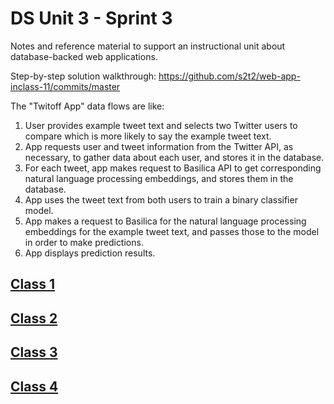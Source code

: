 # DS Unit 3 - Sprint 3

Notes and reference material to support an instructional unit about database-backed web applications.

Step-by-step solution walkthrough: https://github.com/s2t2/web-app-inclass-11/commits/master

The "Twitoff App" data flows are like:

   1. User provides example tweet text and selects two Twitter users to compare which is more likely to say the example tweet text.
   2. App requests user and tweet information from the Twitter API, as necessary, to gather data about each user, and stores it in the database.
   3. For each tweet, app makes request to Basilica API to get corresponding natural language processing embeddings, and stores them in the database.
   4. App uses the tweet text from both users to train a binary classifier model.
   5. App makes a request to Basilica for the natural language processing embeddings for the example tweet text, and passes those to the model in order to make predictions.
   6. App displays prediction results.


## [Class 1](/notes/class-1.md)

## [Class 2](/notes/class-2.md)

## [Class 3](/notes/class-3.md)

## [Class 4](/notes/class-4.md)
